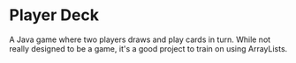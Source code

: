 # Player Deck

A Java game where two players draws and play cards in turn. While not really designed to be a game, it's a good project to train on using ArrayLists.
